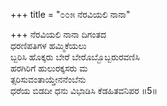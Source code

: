 +++
title = "೦೦೫ ನೆರವಿಯಲಿ ನಾನಾ"

+++
ನೆರವಿಯಲಿ ನಾನಾ ದಿಗಂತದ  
ಧರಣಿಪತಿಗಳ ಹಮ್ಮಿಕೆಯಲು  
ಬ್ಬರಿಸಿ ಹೊಕ್ಕರು ಬೇರೆ ಬೇರೊಬ್ಬೊಬ್ಬರುರವಣಿಸಿ   
ಹರಗಿರಿಗೆ ಹುಲುರಕ್ಕಸರು ಮ  
ತ್ಸರಿಸುವಂತಾಯ್ತೇನನೆಂಬೆನು  
ಧರೆಯ ಬಿಡದೀ ಧನು ವಿಭಾಡಿಸಿ ಕೆಡಹಿತವನಿಪರ     ॥5॥